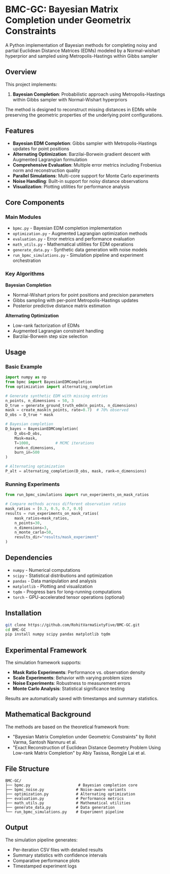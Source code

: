 # BMC-GC: Bayesian Matrix Completion under Geometrix Constraints

A Python implementation of Bayesian methods for completing noisy and partial Euclidean Distance Matrices (EDMs) modeled by a Normal-wishart hyperprior and sampled using Metropolis-Hastings within Gibbs sampler

## Overview

This project implements:
1. **Bayesian Completion**: Probabilistic approach using Metropolis-Hastings within Gibbs sampler with Normal-Wishart hyperpriors

The method is designed to reconstruct missing distances in EDMs while preserving the geometric properties of the underlying point configurations.

## Features

- **Bayesian EDM Completion**: Gibbs sampler with Metropolis-Hastings updates for point positions
- **Alternating Optimization**: Barzilai-Borwein gradient descent with Augmented Lagrangian formulation
- **Comprehensive Evaluation**: Multiple error metrics including Frobenius norm and reconstruction quality
- **Parallel Simulations**: Multi-core support for Monte Carlo experiments
- **Noise Handling**: Built-in support for noisy distance observations
- **Visualization**: Plotting utilities for performance analysis

## Core Components

### Main Modules

- `bpmc.py` - Bayesian EDM completion implementation
- `optimization.py` - Augmented Lagrangian optimization methods
- `evaluation.py` - Error metrics and performance evaluation
- `math_utils.py` - Mathematical utilities for EDM operations
- `generate_data.py` - Synthetic data generation with noise models
- `run_bpmc_simulations.py` - Simulation pipeline and experiment orchestration

### Key Algorithms

**Bayesian Completion**
- Normal-Wishart priors for point positions and precision parameters
- Gibbs sampling with per-point Metropolis-Hastings updates
- Posterior predictive distance matrix estimation

**Alternating Optimization**
- Low-rank factorization of EDMs
- Augmented Lagrangian constraint handling
- Barzilai-Borwein step size selection

## Usage

### Basic Example

```python
import numpy as np
from bpmc import BayesianEDMCompletion
from optimization import alternating_completion

# Generate synthetic EDM with missing entries
n_points, n_dimensions = 50, 3
D_true = generate_ground_truth_edm(n_points, n_dimensions)
mask = create_mask(n_points, rate=0.7)  # 70% observed
D_obs = D_true * mask

# Bayesian completion
D_bayes = BayesianEDMCompletion(
    D_obs=D_obs, 
    Mask=mask, 
    T=1000,           # MCMC iterations
    rank=n_dimensions,
    burn_in=500
)

# Alternating optimization
P_alt = alternating_completion(D_obs, mask, rank=n_dimensions)
```

### Running Experiments

```python
from run_bpmc_simulations import run_experiments_on_mask_ratios

# Compare methods across different observation ratios
mask_ratios = [0.3, 0.5, 0.7, 0.9]
results = run_experiments_on_mask_ratios(
    mask_ratios=mask_ratios,
    n_points=30,
    n_dimensions=3,
    n_monte_carlo=50,
    results_dir="results/mask_experiment"
)
```

## Dependencies

- `numpy` - Numerical computations
- `scipy` - Statistical distributions and optimization
- `pandas` - Data manipulation and analysis
- `matplotlib` - Plotting and visualization
- `tqdm` - Progress bars for long-running computations
- `torch` - GPU-accelerated tensor operations (optional)

## Installation

```bash
git clone https://github.com/RohitVarmaSixtyFive/BMC-GC.git
cd BMC-GC
pip install numpy scipy pandas matplotlib tqdm
```

## Experimental Framework

The simulation framework supports:

- **Mask Ratio Experiments**: Performance vs. observation density
- **Scale Experiments**: Behavior with varying problem sizes
- **Noise Experiments**: Robustness to measurement errors
- **Monte Carlo Analysis**: Statistical significance testing

Results are automatically saved with timestamps and summary statistics.

## Mathematical Background

The methods are based on the theoretical framework from:
- "Bayesian Matrix Completion under Geometric Constraints" by Rohit Varma, Santosh Nannuru et al.
- "Exact Reconstruction of Euclidean Distance Geometry Problem Using Low-rank Matrix Completion" by Abiy Tasissa, Rongjie Lai et al.

## File Structure

```
BMC-GC/
├── bpmc.py                     # Bayesian completion core
├── bpmc_noise.py              # Noise-aware variants
├── optimization.py            # Alternating optimization
├── evaluation.py              # Performance metrics
├── math_utils.py              # Mathematical utilities
├── generate_data.py           # Data generation
└── run_bpmc_simulations.py    # Experiment pipeline
```

## Output

The simulation pipeline generates:
- Per-iteration CSV files with detailed results
- Summary statistics with confidence intervals
- Comparative performance plots
- Timestamped experiment logs